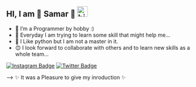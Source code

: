 ## HI, I am 🎇 Samar 🎇 <img src="https://user-images.githubusercontent.com/1303154/88677602-1635ba80-d120-11ea-84d8-d263ba5fc3c0.gif" width="28px" alt="hi">
- 👀 I’m a Programmer by hobby :)
- 🌱 Everyday I am trying to learn some skill that might help me...
- 💞️ I Like python but I am not a master in it.
- 😊 I look forward to collaborate with others and to learn new skills as a whole team...

[![Instagram Badge](https://img.shields.io/badge/-@smr.me-e84393?style=flat&labelColor=e84393&logo=instagram&logoColor=white&)](https://www.instagram.com/offtopicsamar/) [![Twitter Badge](https://img.shields.io/badge/-@OxidiousB-1ca0f1?style=flat&labelColor=1ca0f1&logo=twitter&logoColor=white)](https://twitter.com/OxidiousB)

  --> ✨ It was a Pleasure to give my inroduction ✨

<!---
smr20samar/smr20samar is a ✨ special ✨ repository because its `README.md` (this file) appears on your GitHub profile.
You can click the Preview link to take a look at your changes.
--->
